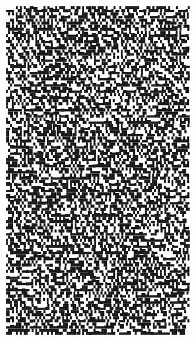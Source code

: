 ▃▃▝▟▝▅▛▇▃▟▞▆▟▞▜▄▞▚▛▐▝▉▜▟▜▟▃▞▃▚▞▛▜▛▃▄▜▟▟▜▜▟▃▝▃▃▞▝▝▐▟▞▞▙▞▚▟▝▟▅▝▄▃▞▝▚▟█▝█▝▛▜▄▜▛▃▚▟▇▝▃▞▝▃▃▞▞▃▃▟▜▟▐▃▜▝▆▃▜▜▞▞▟▟▐▝▞▜▚▟▟▟▛▞▚▟▞▞▚▝▊▛▇▟▜▞▃▜▜▃▛▝▇▜▅▟▞▃▜▜▟▟▟▞▃▝▉▟▟▟▉▞▅▝▐▟▜▞▅▃▜▟▛▟█▟▄▝▚▟▜▝▅▝▜▝▄▝▟▟▟▟▆▜▝▜▞▝▇▜▅▜▄▜▚▝▐▞▅▝▇▜▃▃▞▟▇▃▅▞▚▟▃▞▜▞▆▞▅▞▞▟▐▃▙▟▉▟▄▟▐▃▄▟▞▝▛▞▟▝▐▞▙▃▄▝▇▝▉▜▜▟▊▟▄▟▉▝▅▃▜▛▐▞▛▜▞▟▊▝▊▃▚▝▜▝█▞▆▞▃▜▞▝▄▞▃▝▉▝▅▟▃▟▇▞▃▜▝▃▛▟▆▜▄▞▛▟▊▝▟▝▄▝▟▝▞▞▙▃▙▝▉▞▞▃▄▞▙▝▄▞▆▝▊▟▇▟█▝▇▞▅▜▅▜▅▟█▜▟▜▚▃▚▝▐▝█▃▜▞▞▛▇▜▟▝▆▜▅▟▟▛▐▜▃▝▜▞▞▝▊▟▃▃▚▟▆▞▞▝▃▞▛▝▐▃▚▞▄▝▝▝▞▃▄▝▞▜▅▟▅▝▅▝▇▟▐▝▝▝▅▟▆▟▐▞▅▝▞▃▆▟▇▝▇▟▄▝▅▞▃▝▃▞▛▃▟▞▞▞▛▃▛▃▟▜▝▝▐▃▚▟▞▞▙▃▙▞▃▞▅▝▃▃▅▟▉▞▚▟▛▟▚▞▟▞▛▟▛▝▜▝▄▟▃▜▃▃▛▛▐▝▚▞▅▃▝▜▞▃▟▞▄▟▄▝▟▜▞▝▜▞▟▟▆▜▛▟▟▟▆▜▃▞▅▝▐▃▃▟▃▝▐▞▛▞▙▞▅▟▜▝▆▟▃▝▆▟▚▟▝▞▃▃▚▝▇▃▆▜▃▃▆▃▅▞▛▝▆▜▃▞▅▃▆▝▚▝▅▟▇▞▆▟▛▝▞▃▙▃▟▞▙▝▝▞▞▃▅▝█▜▙▟▄▜▙▞▛▜▟▛▇▃▃▞▟▜▝▟▃▟█▟▚▝▄▃▃▞▛▜▞▃▆▃▙▜▙▝▅▝█▃▙▝▆▝▃▜▙▃▆▞▅▟▟▃▟▃▝▟▅▃▚▞▞▃▙▝▝▝▞▝▊▞▃▜▜▜▟▜▝▞▅▛▇▝▃▛▐▞▞▞▄▜▃▞▙▝▊▜▚▞▜▝▅▜▄▝▉▜▄▃▙▟▝▃▞▝▊▝▐▃▜▞▝▝▟▟▉▞▆▟▉▟▚▟▃▃▜▃▄▟▇▞▃▞▜▃▄▃▆▟█▞▙▞▆▜▅▞▛▃▟▜▟▃▝▃▛▃▝▞▜▃▅▟▞▃▙▞▃▝▊▜▝▝▆▞▅▃▞▛▇▜▚▃▄▝▚▟▞▝▐▞▅▜▝▝▄▝▚▃▙▞▝▃▛▃▃▟▛▞▛▜▛▃▅▃▙▝▚▟▚▜▝▟▞▝▅▟▞▟▃▞▟▟▞▜▞▃▃▃▃▟▄▝█▃▝▟▟▟▟▟▅▃▃▞▜▟▜▝▐▟▜▃▚▃▅▝▐▜▅▞▚▟▊▛▇▝▚▃▜▝▄▃▞▝▅▝▐▜▙▟▐▃▞▞▛▞▚▝▊▜▅▟▛▜▃▝▇▝▊▝▜▟▐▜▞▝▇▟▛▟▊▛▇▟▉▟▝▛▇▝▉▜▚▝▞▜▛▟▉▃▟▃▃▝▟▃▜▞▙▝▚▝▊▝▊▞▅▜▄▟▞▝▅▟▐▃▞▞▞▜▙▛▐▜▙▟▜▝▊▜▄▃▞▟▄▜▟▟▞▃▛▜▃▃▙▝▝▟▇▟▟▝▅▟▟▟▄▃▚▝▉▞▚▃▄▝▟▟▜▃▃▟▐▞▞▝▉▟▛▝▄▜▜▟▜▞▆▞▛▃▜▃▜▝▉▃▆▟▝▃▟▃▜▟▊▃▅▞▄▜▜▃▞▜▞▟▊▟▞▟▇▝▆▟▚▃▄▛▇▞▜▝▞▃▛▟▛▝█▟▚▟▜▜▚▟▆▃▝▟▐▟▞▜▙▜▃▜▛▃▅▜▟▛▐▟▃▟▐▞▅▜▜▝▞▃▛▟▉▝▝▟▄▟▐▜▄▝█▃▜▃▜▟▉▞▟▞▛▝▜▜▅▃▆▜▜▃▞▞▟▃▝▃▄▟▆▟▊▝▛▞▚▟█▃▆▝▄▟▐▜▞▞▜▃▄▜▟▟▇▃▆▃▅▟▄▝▞▟▝▝▚▛▇▝▞▞▛▝▜▃▃▝▜▝▇▟▞▝▐▝▛▛▇▃▜▜▞▝▛▝▛▃▆▟▐▛▐▟▅▛▇▞▃▃▚▃▃▟▄▟▟▃▙▟▉▜▜▝▇▟▉▝▜▞▃▟▛▟▅▟▐▟▚▟▚▝▄▞▞▜▅▞▄▃▜▞▛▝▝▜▄▟▅▞▙▟▐▜▜▞▄▝▞▟▃▝▚▃▟▞▜▜▃▞▅▝▛▟▊▃▝▝▐▝▉▟▝▃▙▝▆▃▄▝█▛▇▃▅▞▆▞▜▟▇▞▟▛▇▟▃▜▝▟▄▟▄▛▇▃▅▝▟▟▛▞▛▝▆▃▟▝▃▝▆▃▞▞▟▝▜▜▙▞▄▟▉▜▄▟█▜▞▟▛▝▊▟▛▜▜▝▇▞▜▝▉▟▊▝▄▝▃▜▜▟▃▞▜▃▟▝▆▜▛▞▚▟▉▟▄▟█▟▛▃▝▜▚▝█▜▟▝▄▟▞▝▃▛▇▃▛▞▜▃▝▟▆▟▜▃▛▃▃▟▞▃▟▞▆▝▞▝▚▟▛▃▟▜▃▜▚▝▚▟▝▟▞▞▚▞▄▛▐▜▙▞▞▞▅▞▛▜▞▟▞▛▐▞▝▞▆▞▙▝▜▝█▝▛▞▜▃▚▜▚▟▅▃▄▞▙▃▚▃▛▟▅▟▅▟▅▟▜▃▅▞▞▃▟▞▃▟▞▝▆▃▞▝▛▟▊▟▚▝▅▞▚▜▅▝▇▟▟▟▆▟▜▞▃▜▃▜▟▞▚▛▐▝▉▝▅▝▅▟▝▞▃▜▅▟▛▃▜▃▆▟▊▝▊▟▆▟▛▟▞▞▅▝▝▞▙▟▐▃▚▞▚▜▅▝▅▝▚▝█▜▛▃▆▞▛▞▝▝▐▃▜▝▄▝▐▃▃▞▄▟▄▜▜▞▅▟▜▞▝▝▛▝▜▃▙▟▚▝▜▞▅▜▃▞▃▜▚▟▟▃▅▃▝▃▛▝▐▟▃▜▚▛▇▞▆▝▉▝▟▃▄▝▞▜▜▃▙▝▉▝█▞▞▛▇▜▝▟▟▝▇▝▞▟▚▟█▜▙▃▅▃▃▞▙▜▃▝▚▟▚▛▇▞▜▝▟▝▉▞▄▟▟▟▟▟▅▞▆▝▆▞▟▝▊▞▆▞▛▟▄▃▚▟▃▃▙▜▄▟▅▝▚▃▝▜▅▝█▟▇▟▇▜▄▃▚▞▆▃▅▟▜▞▙▟█▃▃▜▄▟▜▟▄▟▄▜▞▝▆▟▇▟▚▃▝▝▝▝▅▟▐▟▚▃▝▜▛▃▅▛▇▜▅▟▚▟▚▞▃▃▞▝▞▃▚▜▙▟▝▃▜▟▊▃▟▛▇▜▄▜▅▝▄▃▄▞▞▟▐▞▙▟▊▟▟▞▞▃▝▃▄▝▜▝▞▜▙▟█▝▅▝▉▝▉▝▟▝▞▟▟▞▆▝▟▞▞▞▆▃▆▃▝▃▚▞▟▝▛▃▄▃▅▜▃▝▅▟█▃▚▟▉▜▙▟▄▞▛▃▝▃▆▜▟▜▟▟▐▞▅▜▙▜▚▜▝▃▆▃▜▟▄▃▃▞▃▃▝▃▜▃▆▝█▃▟▜▝▃▙▜▛▜▙▃▝▞▄▟▐▜▃▞▃▜▝▜▙▜▜▟▞▟▚▝▇▜▝▃▛▜▅▃▄▟▐▜▃▜▝▜▅▟▞▞▄▝▝▃▆▛▇▃▚▃▚▜▞▟▅▟▉▜▟▝▛▃▅▟▇▜▜▞▆▃▟▟▅▃▄▃▝▃▝▞▄▜▙▝▃▟▞▜▃▟█▃▞▟▚▝▞▟▉▜▜▃▜▟▟▟▚▞▞▝▞▝▜▟▄▃▟▜▄▞▅▜▙▃▞▜▝▝█▝▄▛▐▛▐▟▅▝▐▝▞▞▞▟▛▟▚▃▚▝▐▃▆▟▃▃▆▝▇▟▇▜▛▝▇▞▆▜▄▝▜▝▉▝▐▝▟▃▝▃▝▞▜▃▝▃▞▜▄▟▇▝▇▞▆▃▝▞▜▟█▃▆▟▜▞▃▃▙▟▞▃▙▜▝▟▅▞▅▃▃▟▝▞▚▟█▝▉▞▄▝▉▜▙▃▛▜▞▟▄▜▚▟▛▜▝▟▞▝▐▟▝▞▃▃▙▝▉▝▝▟▝▟▜▟▇▞▃▞▛▝▉▟▞▜▚▞▛▟▝▝▇▝▛▟▛▟▅▞▄▜▝▟▆▟▞▝▇▝▄▟▅▝▆▜▝▟▇▝▄▞▞▞▄▟▚▛▐▟▞▃▚▃▞▟▇▟▟▞▞▝▛▃▛▞▜▜▛▟▃▝▃▃▅▝▐▝▃▟▚▃▅▟▉▞▛▃▟▃▜▞▆▃▟▟▊▟▜▞▅▝▃▜▃▃▟▟▛▝▆▝▐▃▝▜▛▛▐▞▙▟▝▝▉▞▅▟▛▜▜▜▛▝▐▞▛▜▜▜▙▞▚▟▉▟▐▜▄▟▅▟▉▃▙▝▃▃▅▝▛▜▅▟▄▃▆▃▃▜▉▜▉

